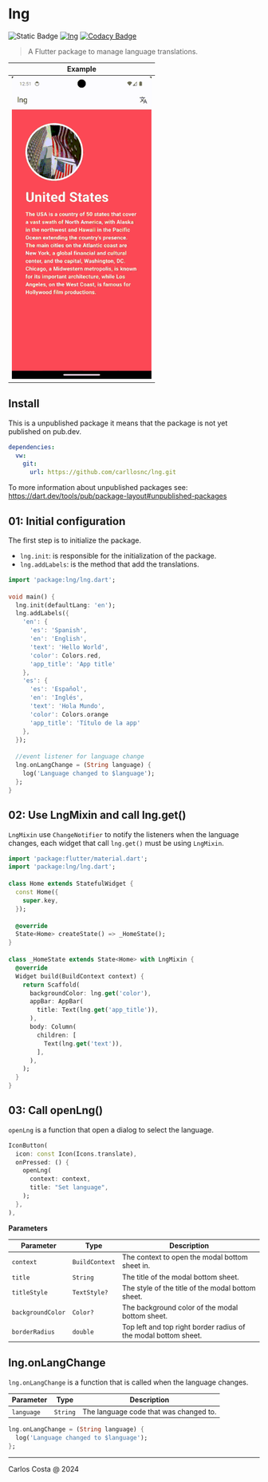 # lng

![Static Badge](https://img.shields.io/badge/Flutter_package-blue)
[![lng](https://github.com/carllosnc/lng/actions/workflows/dart.yml/badge.svg)](https://github.com/carllosnc/lng/actions/workflows/dart.yml)
[![Codacy Badge](https://app.codacy.com/project/badge/Grade/71b2c117ca0349a6b3dc8f9ec87f48f2)](https://app.codacy.com/gh/carllosnc/lng/dashboard?utm_source=gh&utm_medium=referral&utm_content=&utm_campaign=Badge_grade)

>A Flutter package to manage language translations.

| Example                           |
| --------------------------------- |
| <img src="lng.gif" width="280" /> |

## Install

This is a unpublished package it means that the package is not yet published on pub.dev.

```yaml
dependencies:
  vw:
    git:
      url: https://github.com/carllosnc/lng.git
```

To more information about unpublished packages see: https://dart.dev/tools/pub/package-layout#unpublished-packages

## 01: Initial configuration

The first step is to initialize the package.

- `lng.init`: is responsible for the initialization of the package.
- `lng.addLabels`: is the method that add the translations.

```dart
import 'package:lng/lng.dart';

void main() {
  lng.init(defaultLang: 'en');
  lng.addLabels({
    'en': {
      'es': 'Spanish',
      'en': 'English',
      'text': 'Hello World',
      'color': Colors.red,
      'app_title': 'App title'
    },
    'es': {
      'es': 'Español',
      'en': 'Inglés',
      'text': 'Hola Mundo',
      'color': Colors.orange
      'app_title': 'Título de la app'
    },
  });

  //event listener for language change
  lng.onLangChange = (String language) {
    log('Language changed to $language');
  };
}
```

## 02: Use LngMixin and call lng.get()

`LngMixin` use `ChangeNotifier` to notify the listeners when the language changes,
each widget that call `lng.get()` must be using `LngMixin`.

```dart
import 'package:flutter/material.dart';
import 'package:lng/lng.dart';

class Home extends StatefulWidget {
  const Home({
    super.key,
  });

  @override
  State<Home> createState() => _HomeState();
}

class _HomeState extends State<Home> with LngMixin {
  @override
  Widget build(BuildContext context) {
    return Scaffold(
      backgroundColor: lng.get('color'),
      appBar: AppBar(
        title: Text(lng.get('app_title')),
      ),
      body: Column(
        children: [
          Text(lng.get('text')),
        ],
      ),
    );
  }
}
```

## 03: Call openLng()

`openLng` is a function that open a dialog to select the language.

```dart
IconButton(
  icon: const Icon(Icons.translate),
  onPressed: () {
    openLng(
      context: context,
      title: "Set language",
    );
  },
),
```

**Parameters**

| Parameter         | Type           | Description                                                     |
| ----------------- | -------------- | --------------------------------------------------------------- |
| `context`         | `BuildContext` | The context to open the modal bottom sheet in.                  |
| `title`           | `String`       | The title of the modal bottom sheet.                            |
| `titleStyle`      | `TextStyle?`   | The style of the title of the modal bottom sheet.               |
| `backgroundColor` | `Color?`       | The background color of the modal bottom sheet.                 |
| `borderRadius`    | `double`       | Top left and top right border radius of the modal bottom sheet. |

## lng.onLangChange

`lng.onLangChange` is a function that is called when the language changes.

| Parameter  | Type     | Description                            |
| ---------- | -------- | -------------------------------------- |
| `language` | `String` | The language code that was changed to. |

```dart
lng.onLangChange = (String language) {
  log('Language changed to $language');
};
```

---

Carlos Costa @ 2024
